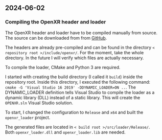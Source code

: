 ## 2024-06-02

### Compiling the OpenXR header and loader

The OpenXR header and loader have to be compiled manually from source. The source can be downloaded from from [GitHub](https://github.com/KhronosGroup/OpenXR-SDK/releases/tag/release-1.1.37).

The headers are already pre-compiled and can be found in the directory `< repository root >/include/openxr/`. For the moment, take the whole directory. In the future I will verify which files are actually necessary.

To compile the loader, CMake and Python 3 are required.

I started with creating the build directory (I called it `build`) inside the repository root. Inside this directory, I executed the following command: `cmake -G 'Visual Studio 16 2019' -DDYNAMIC_LOADER=ON ..`. The DYNAMIC_LOADER definition tells Visual Studio to compile the loader as a dynamic library (DLL) instead of a static library. This will create the `OPENXR.sln` Visual Studio solution.

To start, I changed the configuration to `Release` and `x64` and built the `openxr_loader` project.

The generated files are located in
`< build root >/src/loader/Release/`. Both `openxr_loader.dll` and `openxr_loader.lib` are needed.
